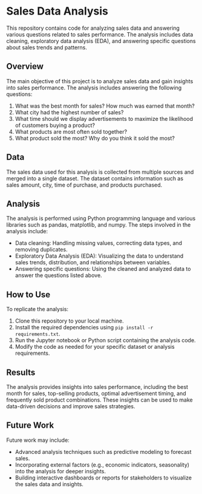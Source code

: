 
# Sales Data Analysis

This repository contains code for analyzing sales data and answering various questions related to sales performance. The analysis includes data cleaning, exploratory data analysis (EDA), and answering specific questions about sales trends and patterns.

## Overview

The main objective of this project is to analyze sales data and gain insights into sales performance. The analysis includes answering the following questions:

1. What was the best month for sales? How much was earned that month?
2. What city had the highest number of sales?
3. What time should we display advertisements to maximize the likelihood of customers buying a product?
4. What products are most often sold together?
5. What product sold the most? Why do you think it sold the most?

## Data

The sales data used for this analysis is collected from multiple sources and merged into a single dataset. The dataset contains information such as sales amount, city, time of purchase, and products purchased.

## Analysis

The analysis is performed using Python programming language and various libraries such as pandas, matplotlib, and numpy. The steps involved in the analysis include:

- Data cleaning: Handling missing values, correcting data types, and removing duplicates.
- Exploratory Data Analysis (EDA): Visualizing the data to understand sales trends, distribution, and relationships between variables.
- Answering specific questions: Using the cleaned and analyzed data to answer the questions listed above.

## How to Use

To replicate the analysis:

1. Clone this repository to your local machine.
2. Install the required dependencies using `pip install -r requirements.txt`.
3. Run the Jupyter notebook or Python script containing the analysis code.
4. Modify the code as needed for your specific dataset or analysis requirements.

## Results

The analysis provides insights into sales performance, including the best month for sales, top-selling products, optimal advertisement timing, and frequently sold product combinations. These insights can be used to make data-driven decisions and improve sales strategies.

## Future Work

Future work may include:

- Advanced analysis techniques such as predictive modeling to forecast sales.
- Incorporating external factors (e.g., economic indicators, seasonality) into the analysis for deeper insights.
- Building interactive dashboards or reports for stakeholders to visualize the sales data and insights.




